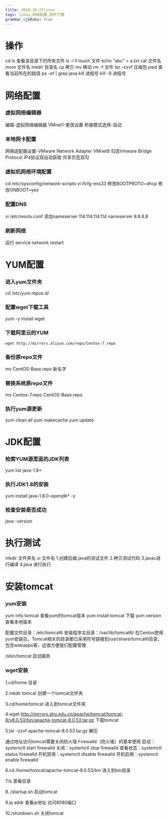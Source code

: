```yaml
---
title: 2018-10-27linux 
tags: linux,网络配置,软件下载
grammar_cjkRuby: true
---
```

# 操作
cd
ls 查看该目录下的所有文件
ls -l 
ll
touch 文件
echo "abc" > a.txt
cat 文件名
more 文件名
mkdir 目录名
cp 拷贝
mv 移动
rm -f 文件
tar -zxvf 压缩包 
pwd 查看当前所在的路径
ps -ef | grep java
kill 进程号
kill -9 进程号

# 网络配置
### 虚拟网络编辑器
编辑-虚拟网络编辑器
VMnet1-更改设置
桥接模式选择-自动
### 本地网卡配置
网络适配器设置-VMware Network Adapter VMnet8
勾选Vmware Bridge Protocol
IP4协议双自动获取
共享页签双勾
### 虚拟机网络环境配置
cd  /etc/sysconfig/network-scripts
vi ifcfg-ens33
修改BOOTPROTO=dhcp
修改ONBOOT=yes
### 配置DNS
vi /etc/resolv.conf
添加nameserver 114.114.114.114
nameserver 8.8.8.8
### 刷新网络
运行 service network restart

# YUM配置
### 进入yum文件夹
cd /etc/yum.repos.d/
### 配置wget下载工具
yum -y install wget
### 下载阿里云的YUM
```wget http://mirrors.aliyun.com/repo/Centos-7.repo```
### 备份原repo文件
mv CentOS-Base.repo 新名字
### 替换系统原repo文件
mv Centos-7.repo CentOS-Base.repo
### 执行yum源更新
yum clean all
yum makecache
yum update

# JDK配置
### 检索YUM源里面的JDK列表
yum list java-1.8*
### 执行JDK1.8的安装
yum install java-1.8.0-openjdk* -y
### 检查安装是否成功
java -version

# 执行测试
mkdir 文件夹名
vi 文件名
1.创建后缀.java的测试文件
2.拷贝测试代码
3.javac进行编译
4.java 进行执行
# 安装tomcat
### yum安装
yum info tomcat 查看yum的tomcat版本
yum install tomcat 下载
yum version 查看本地版本

配置文件目录：/etc/tomcat6
安装程序主目录：/var/lib/tomcat6/
在Centos使用yum安装后，Tomcat相关的目录都已采用符号链接到/usr/share/tomcat6目录，包含webapps等，这很方便我们配置管理

/sbin/tomcat 启动服务

### wget安装
1.cd/home 目录

2.mkdir tomcat 创建一个tomcat文件夹

3.cd/home/tomcat  进入到tomcat文件夹

4.wget http://mirrors.shu.edu.cn/apache/tomcat/tomcat-8/v8.0.53/bin/apache-tomcat-8.0.53.tar.gz  下载tomcat 

5.tar -zxvf apache-tomcat-8.0.53.tar.gz  解压

通过地址访问tomcat需要关闭防火墙
Firewalld（防火墙）的基本使用
启动：systemctl start firewalld
关闭：systemctl stop firewalld
查看状态：systemctl status firewalld 
开机禁用：systemctl disable firewalld
开机启用：systemctl enable firewalld

6.cd /home/tomcat/apache-tomcat-8.0.53/bin 进入到bin目录

7.ls 查看目录

8../startup.sh 启动tomcat

9.ip addr 查看ip地址 访问8080端口

10./shutdown.sh 关闭tomcat

